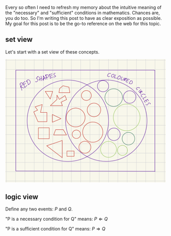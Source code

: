[category]: <> (Math)
[date]: <> (2024/09/14)
[title]: <> (Necessary and sufficient conditions in mathematics)
[pandoc]: <> (--mathjax)

Every so often I need to refresh my memory about the intuitive meaning of the "necessary" and "sufficient" conditions in mathematics. Chances are, you do too. So I'm writing this post to have as clear exposition as possible. My goal for this post is to be the go-to reference on the web for this topic.

## set view

Let's start with a set view of these concepts.

![set view](../images/necessary-sufficient/venn.png)

## logic view

Define any two events: $P$ and $Q$.

"P is a necessary condition for Q" means: $P \Leftarrow Q$

"P is a sufficient condition for Q" means: $P \Rightarrow Q$
